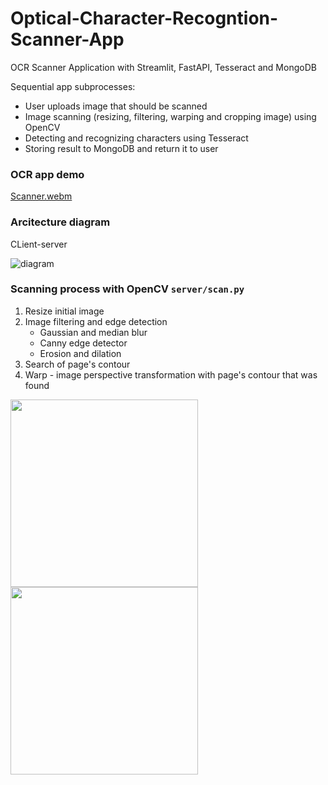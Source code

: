 # Optical-Character-Recogntion-Scanner-App
OCR Scanner Application with Streamlit, FastAPI, Tesseract and MongoDB

Sequential app subprocesses:
- User uploads image that should be scanned
- Image scanning (resizing, filtering, warping and cropping image) using OpenCV
- Detecting and recognizing characters using Tesseract
- Storing result to MongoDB and return it to user

### OCR app demo

[Scanner.webm](https://user-images.githubusercontent.com/31970304/200011832-028027c5-34d3-4643-b6e7-51fe8a66789f.webm)


### Arcitecture diagram
CLient-server 

![diagram](https://user-images.githubusercontent.com/31970304/200011963-513a8f9e-5d5b-412f-b883-5d3a45fc61d5.png)


### Scanning process with OpenCV `server/scan.py`
1. Resize initial image
2. Image filtering and edge detection
    - Gaussian and median blur
    - Canny edge detector
    - Erosion and dilation
3. Search of page's contour
4. Warp - image perspective transformation with page's contour that was found

<img src="https://user-images.githubusercontent.com/31970304/200015159-336bb0ac-0858-40e0-9009-8616de9b7592.jpg" height="300">

<img src="https://user-images.githubusercontent.com/31970304/200017108-1ffcab14-9c08-42e1-b911-04981a6948e4.png" height="300">
